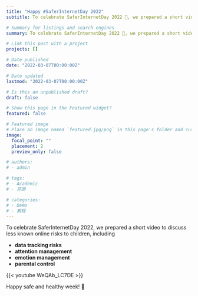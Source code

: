 ```yaml
---
title: "Happy #SaferInternetDay 2022"
subtitle: To celebrate SaferInternetDay 2022 🎉, we prepared a short video to discuss less known online risks to children, including 1) data tracking risks, 2) attention management, 3) emotion management and 4) parental control.

# Summary for listings and search engines
summary: To celebrate SaferInternetDay 2022 🎉, we prepared a short video to discuss less known online risks to children, including 1) data tracking risks, 2) attention management, 3) emotion management and 4) parental control.

# Link this post with a project
projects: []

# Date published
date: "2022-03-07T00:00:00Z"

# Date updated
lastmod: "2022-03-07T00:00:00Z"

# Is this an unpublished draft?
draft: false

# Show this page in the Featured widget?
featured: false

# Featured image
# Place an image named `featured.jpg/png` in this page's folder and customize its options here.
image:
  focal_point: ""
  placement: 2
  preview_only: false

# authors:
# - admin

# tags:
# - Academic
# - 开源

# categories:
# - Demo
# - 教程
---
```


To celebrate SaferInternetDay 2022, we prepared a short video to discuss less known online risks to children, including 
- **data tracking risks**
- **attention management**
- **emotion management**
- **parental control**

{{< youtube WeQAb_LC7DE >}}



Happy safe and healthy week! 🥳
